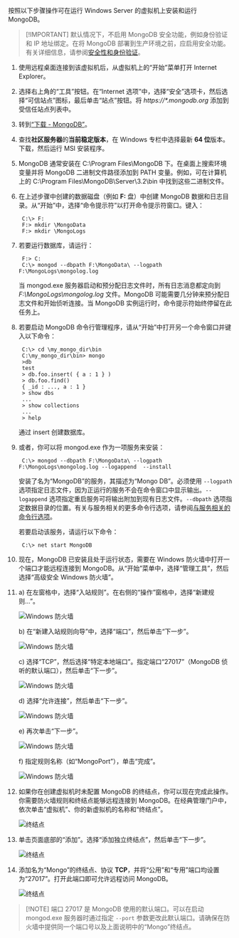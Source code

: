 按照以下步骤操作可在运行 Windows Server 的虚拟机上安装和运行 MongoDB。

> [!IMPORTANT] 默认情况下，不启用 MongoDB 安全功能，例如身份验证和 IP 地址绑定。在将 MongoDB 部署到生产环境之前，应启用安全功能。有关详细信息，请参阅[安全性和身份验证](http://www.mongodb.org/display/DOCS/Security+and+Authentication)。

1. 使用远程桌面连接到该虚拟机后，从虚拟机上的“开始”菜单打开 Internet Explorer。

2. 选择右上角的“工具”按钮。在“Internet 选项”中，选择“安全”选项卡，然后选择“可信站点”图标，最后单击“站点”按钮。将 _https://*.mongodb.org_ 添加到受信任站点列表中。

3. 转到[“下载 - MongoDB”](https://www.mongodb.com/download-center#community)。

4. 查找**社区服务器**的**当前稳定版本**，在 Windows 专栏中选择最新 **64 位**版本。下载，然后运行 MSI 安装程序。

5. MongoDB 通常安装在 C:\\Program Files\\MongoDB 下。在桌面上搜索环境变量并将 MongoDB 二进制文件路径添加到 PATH 变量。例如，可在计算机上的 C:\\Program Files\\MongoDB\\Server\\3.2\\bin 中找到这些二进制文件。

6. 在上述步骤中创建的数据磁盘（例如 **F:** 盘）中创建 MongoDB 数据和日志目录。从“开始”中，选择“命令提示符”以打开命令提示符窗口。键入：

        C:\> F:
        F:> mkdir \MongoData
        F:> mkdir \MongoLogs

7. 若要运行数据库，请运行：

        F:> C:
        C:\> mongod --dbpath F:\MongoData\ --logpath F:\MongoLogs\mongolog.log

    当 mongod.exe 服务器启动和预分配日志文件时，所有日志消息都定向到 *F:\\MongoLogs\\mongolog.log* 文件。MongoDB 可能需要几分钟来预分配日志文件和开始侦听连接。当 MongoDB 实例运行时，命令提示符始终停留在此任务上。

8. 若要启动 MongoDB 命令行管理程序，请从“开始”中打开另一个命令窗口并键入以下命令：

        C:\> cd \my_mongo_dir\bin  
        C:\my_mongo_dir\bin> mongo  
        >db  
        test
        > db.foo.insert( { a : 1 } )  
        > db.foo.find()  
        { _id : ..., a : 1 }  
        > show dbs  
        ...  
        > show collections  
        ...  
        > help  

    通过 insert 创建数据库。

9. 或者，你可以将 mongod.exe 作为一项服务来安装：

        C:\> mongod --dbpath F:\MongoData\ --logpath F:\MongoLogs\mongolog.log --logappend  --install

    安装了名为“MongoDB”的服务，其描述为“Mongo DB”。必须使用 `--logpath` 选项指定日志文件，因为正运行的服务不会在命令窗口中显示输出。`--logappend` 选项指定重启服务可将输出附加到现有日志文件。`--dbpath` 选项指定数据目录的位置。有关与服务相关的更多命令行选项，请参阅[与服务相关的命令行选项][MongoWindowsSvcOptions]。

    若要启动该服务，请运行以下命令：

        C:\> net start MongoDB

10. 现在，MongoDB 已安装且处于运行状态，需要在 Windows 防火墙中打开一个端口才能远程连接到 MongoDB。从“开始”菜单中，选择“管理工具”，然后选择“高级安全 Windows 防火墙”。

11. a) 在左窗格中，选择“入站规则”。在右侧的“操作”窗格中，选择“新建规则...”。

    ![Windows 防火墙][Image1]  

    b) 在“新建入站规则向导”中，选择“端口”，然后单击“下一步”。

    ![Windows 防火墙][Image2]  

    c) 选择“TCP”，然后选择“特定本地端口”。指定端口“27017”（MongoDB 侦听的默认端口），然后单击“下一步”。

    ![Windows 防火墙][Image3]  

    d) 选择“允许连接”，然后单击“下一步”。

    ![Windows 防火墙][Image4]  

    e) 再次单击“下一步”。

    ![Windows 防火墙][Image5]  

    f) 指定规则名称（如“MongoPort”），单击“完成”。

    ![Windows 防火墙][Image6]  

12. 如果你在创建虚拟机时未配置 MongoDB 的终结点，你可以现在完成此操作。你需要防火墙规则和终结点能够远程连接到 MongoDB。在经典管理门户中，依次单击“虚拟机”、你的新虚拟机的名称和“终结点”。

    ![终结点][Image7]  

13. 单击页面底部的“添加”。选择“添加独立终结点”，然后单击“下一步”。

    ![终结点][Image8]  

14. 添加名为“Mongo”的终结点、协议 **TCP**，并将“公用”和“专用”端口均设置为“27017”。打开此端口即可允许远程访问 MongoDB。

    ![终结点][Image9]  

> [!NOTE] 端口 27017 是 MongoDB 使用的默认端口。可以在启动 mongod.exe 服务器时通过指定 `--port` 参数更改此默认端口。请确保在防火墙中提供同一个端口号以及上面说明中的“Mongo”终结点。

[MongoDownloads]: http://www.mongodb.org/downloads

[MongoWindowsSvcOptions]: http://www.mongodb.org/display/DOCS/Windows+Service

[Image1]: ./media/install-and-run-mongo-on-win2k8-vm/WinFirewall1.png
[Image2]: ./media/install-and-run-mongo-on-win2k8-vm/WinFirewall2.png
[Image3]: ./media/install-and-run-mongo-on-win2k8-vm/WinFirewall3.png
[Image4]: ./media/install-and-run-mongo-on-win2k8-vm/WinFirewall4.png
[Image5]: ./media/install-and-run-mongo-on-win2k8-vm/WinFirewall5.png
[Image6]: ./media/install-and-run-mongo-on-win2k8-vm/WinFirewall6.png
[Image7]: ./media/install-and-run-mongo-on-win2k8-vm/WinVmAddEndpoint.png
[Image8]: ./media/install-and-run-mongo-on-win2k8-vm/WinVmAddEndpoint2.png
[Image9]: ./media/install-and-run-mongo-on-win2k8-vm/WinVmAddEndpoint3.png

<!---HONumber=Mooncake_1114_2016-->
